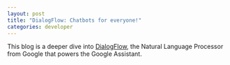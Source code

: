 ```yaml
---
layout: post
title: "DialogFlow: Chatbots for everyone!"
categories: developer
---
```

This blog is a deeper dive into [DialogFlow](https://dialogflow.com/), the Natural Language Processor from Google that powers the Google Assistant.
